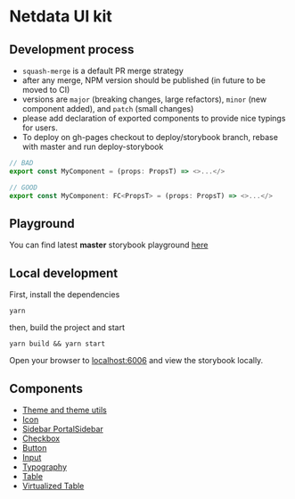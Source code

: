 # Netdata UI kit

## Development process

- `squash-merge` is a default PR merge strategy
- after any merge, NPM version should be published (in future to be moved to CI)
- versions are `major` (breaking changes, large refactors), `minor` (new component added), and `patch` (small changes)
- please add declaration of exported components to provide nice typings for users.
- To deploy on  gh-pages checkout to deploy/storybook branch, rebase with master and run deploy-storybook

```typescript
// BAD
export const MyComponent = (props: PropsT) => <>...</>

// GOOD
export const MyComponent: FC<PropsT> = (props: PropsT) => <>...</>
```

## Playground

You can find latest **master** storybook playground [here](https://netdata.github.io/netdata-ui/)

## Local development

First, install the dependencies
```
yarn
```

then, build the project and start
```
yarn build && yarn start
```

Open your browser to [localhost:6006](http://localhost:6006) and view the storybook locally.


## Components

- [Theme and theme utils](https://github.com/netdata/netdata-ui/blob/master/src/theme)
- [Icon](https://github.com/netdata/netdata-ui/blob/master/src/components/icon)
- [Sidebar PortalSidebar](https://github.com/netdata/netdata-ui/blob/master/src/components/sidebar)
- [Checkbox](https://github.com/netdata/netdata-ui/tree/master/src/components/checkbox)
- [Button](https://github.com/netdata/netdata-ui/tree/master/src/components/button)
- [Input](https://github.com/netdata/netdata-ui/tree/master/src/components/input)
- [Typography](https://github.com/netdata/netdata-ui/tree/master/src/components/typography)
- [Table](https://github.com/netdata/netdata-ui/tree/master/src/components/table)
- [Virtualized Table](https://github.com/netdata/netdata-ui/tree/master/src/components/table)
